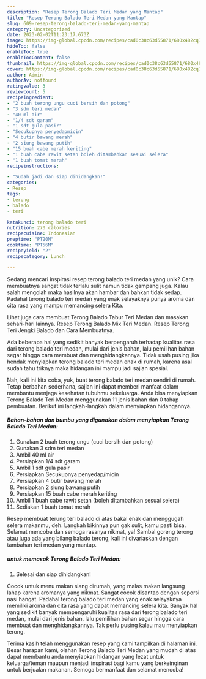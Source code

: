 ```yaml
---
description: "Resep Terong Balado Teri Medan yang Mantap"
title: "Resep Terong Balado Teri Medan yang Mantap"
slug: 609-resep-terong-balado-teri-medan-yang-mantap
category: Uncategorized
date: 2023-02-02T11:23:17.673Z
image: https://img-global.cpcdn.com/recipes/cad0c38c63d55871/680x482cq70/terong-balado-teri-medan-foto-resep-utama.jpg
hideToc: false
enableToc: true
enableTocContent: false
thumbnail: https://img-global.cpcdn.com/recipes/cad0c38c63d55871/680x482cq70/terong-balado-teri-medan-foto-resep-utama.jpg
cover: https://img-global.cpcdn.com/recipes/cad0c38c63d55871/680x482cq70/terong-balado-teri-medan-foto-resep-utama.jpg
author: Admin
authorAv: notfound
ratingvalue: 3
reviewcount: 5
recipeingredient:
- "2 buah terong ungu cuci bersih dan potong"
- "3 sdm teri medan"
- "40 ml air"
- "1/4 sdt garam"
- "1 sdt gula pasir"
- "Secukupnya penyedapmicin"
- "4 butir bawang merah"
- "2 siung bawang putih"
- "15 buah cabe merah keriting"
- "1 buah cabe rawit setan boleh ditambahkan sesuai selera"
- "1 buah tomat merah"
recipeinstructions:

- "Sudah jadi dan siap dihidangkan!"
categories:
- Resep
tags:
- terong
- balado
- teri

katakunci: terong balado teri 
nutrition: 270 calories
recipecuisine: Indonesian
preptime: "PT20M"
cooktime: "PT56M"
recipeyield: "2"
recipecategory: Lunch

---
```





Sedang mencari inspirasi resep terong balado teri medan yang unik? Cara membuatnya sangat tidak terlalu sulit namun tidak gampang juga. Kalau salah mengolah maka hasilnya akan hambar dan bahkan tidak sedap. Padahal terong balado teri medan yang enak selayaknya punya aroma dan cita rasa yang mampu memancing selera Kita.





Lihat juga cara membuat Terong Balado Tabur Teri Medan dan masakan sehari-hari lainnya. Resep Terong Balado Mix Teri Medan. Resep Terong Teri Jengki Balado dan Cara Membuatnya.

Ada beberapa hal yang sedikit banyak berpengaruh terhadap kualitas rasa dari terong balado teri medan, mulai dari jenis bahan, lalu pemilihan bahan segar hingga cara membuat dan menghidangkannya. Tidak usah pusing jika hendak menyiapkan terong balado teri medan enak di rumah, karena asal sudah tahu triknya maka hidangan ini mampu jadi sajian spesial.






Nah, kali ini kita coba, yuk, buat terong balado teri medan sendiri di rumah. Tetap berbahan sederhana, sajian ini dapat memberi manfaat dalam membantu menjaga kesehatan tubuhmu sekeluarga. Anda bisa menyiapkan Terong Balado Teri Medan menggunakan 11 jenis bahan dan 0 tahap pembuatan. Berikut ini langkah-langkah dalam menyiapkan hidangannya.

<!--inarticleads1-->

##### Bahan-bahan dan bumbu yang digunakan dalam menyiapkan Terong Balado Teri Medan:

1. Gunakan 2 buah terong ungu (cuci bersih dan potong)
1. Gunakan 3 sdm teri medan
1. Ambil 40 ml air
1. Persiapkan 1/4 sdt garam
1. Ambil 1 sdt gula pasir
1. Persiapkan Secukupnya penyedap/micin
1. Persiapkan 4 butir bawang merah
1. Persiapkan 2 siung bawang putih
1. Persiapkan 15 buah cabe merah keriting
1. Ambil 1 buah cabe rawit setan (boleh ditambahkan sesuai selera)
1. Sediakan 1 buah tomat merah


Resep membuat terung teri balado di atas bakal enak dan menggugah selera makanmu, deh. Langkah bikinnya pun gak sulit, kamu pasti bisa. Selamat mencoba dan semoga rasanya nikmat, ya! Sambal goreng terong atau juga ada yang bilang balado terong, kali ini divariaskan dengan tambahan teri medan yang mantap. 

<!--inarticleads2-->

#####  untuk memasak Terong Balado Teri Medan:


1. Selesai dan siap dihidangkan!

Cocok untuk menu makan siang dirumah, yang malas makan langsung lahap karena aromanya yang nikmat. Sangat cocok disantap dengan seporsi nasi hangat. Padahal terong balado teri medan yang enak selayaknya memiliki aroma dan cita rasa yang dapat memancing selera kita. Banyak hal yang sedikit banyak mempengaruhi kualitas rasa dari terong balado teri medan, mulai dari jenis bahan, lalu pemilihan bahan segar hingga cara membuat dan menghidangkannya. Tak perlu pusing kalau mau menyiapkan terong. 

Terima kasih telah menggunakan resep yang kami tampilkan di halaman ini. Besar harapan kami, olahan Terong Balado Teri Medan yang mudah di atas dapat membantu anda menyiapkan hidangan yang lezat untuk keluarga/teman maupun menjadi inspirasi bagi kamu yang berkeinginan untuk berjualan makanan. Semoga bermanfaat dan selamat mencoba!
